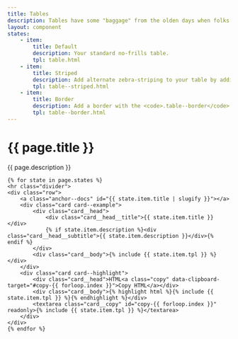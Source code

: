 ```yaml
---
title: Tables
description: Tables have some "baggage" from the olden days when folks used them for layout.  You know where they really shine?  When it's time to show tabular data.
layout: component
states:
    - item:
        title: Default
        description: Your standard no-frills table.
        tpl: table.html
    - item:
        title: Striped
        description: Add alternate zebra-striping to your table by adding the <code>.table--striped</code> class to the table tag.
        tpl: table--striped.html
    - item:
        title: Border
        description: Add a border with the <code>.table--border</code> class to frame your table.
        tpl: table--border.html
---
```

<div class="container content">
    <h1>{{ page.title }}</h1>
    <p class="well">{{ page.description }}</p>

    {% for state in page.states %}
    <hr class="divider">
    <div class="row">
        <a class="anchor--docs" id="{{ state.item.title | slugify }}"></a>
        <div class="card card--example">
            <div class="card__head">
                <div class="card__head__title">{{ state.item.title }}</div>
                {% if state.item.description %}<div class="card__head__subtitle">{{ state.item.description }}</div>{% endif %}
            </div>
            <div class="card__body">{% include {{ state.item.tpl }} %}</div>
        </div>
        <div class="card card--highlight">
            <div class="card__head">HTML<a class="copy" data-clipboard-target="#copy-{{ forloop.index }}">Copy HTML</a></div>
            <div class="card__body">{% highlight html %}{% include {{ state.item.tpl }} %}{% endhighlight %}</div>
            <textarea class="card__copy" id="copy-{{ forloop.index }}" readonly>{% include {{ state.item.tpl }} %}</textarea>
        </div>
    </div>
    {% endfor %}
</div>